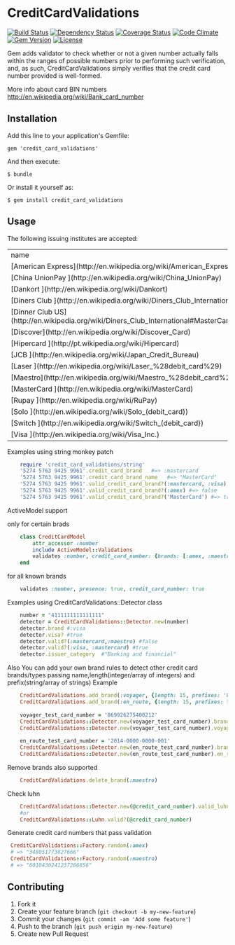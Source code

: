 # CreditCardValidations

[![Build Status](http://img.shields.io/travis/Fivell/credit_card_validations.svg)](https://travis-ci.org/Fivell/credit_card_validations)
[![Dependency Status](http://img.shields.io/gemnasium/Fivell/credit_card_validations.svg)](https://gemnasium.com/Fivell/credit_card_validations)
[![Coverage Status](http://img.shields.io/coveralls/Fivell/credit_card_validations.svg)](https://coveralls.io/r/Fivell/credit_card_validations)
[![Code Climate](http://img.shields.io/codeclimate/github/Fivell/credit_card_validations.svg)](https://codeclimate.com/github/Fivell/credit_card_validations)
[![Gem Version](http://img.shields.io/gem/v/credit_card_validations.svg)](https://rubygems.org/gems/credit_card_validations)
[![License](http://img.shields.io/:license-mit-blue.svg)](http://Fivell.mit-license.org)


Gem adds validator  to check whether or not a given number actually falls within the ranges of possible numbers prior to performing such verification, and, as such, CreditCardValidations simply verifies that the credit card number provided is well-formed.

More info about card BIN numbers http://en.wikipedia.org/wiki/Bank_card_number

## Installation

Add this line to your application's Gemfile:

    gem 'credit_card_validations'

And then execute:

    $ bundle

Or install it yourself as:

    $ gem install credit_card_validations

## Usage


The following issuing institutes are accepted:
    
   <table><tr><td>name</td>            <td>key</td>         </tr>  

<tr><td>[American Express](http://en.wikipedia.org/wiki/American_Express) </td>            <td> :amex        </td>         </tr> 
<tr><td>[China UnionPay ](http://en.wikipedia.org/wiki/China_UnionPay)  </td>            <td> :unionpay   </td>       </tr> 
<tr><td>[Dankort ](http://en.wikipedia.org/wiki/Dankort)        </td>            <td> :dankort     </td>        </tr> 
<tr><td>[Diners Club ](http://en.wikipedia.org/wiki/Diners_Club_International)     </td>            <td> :diners      </td>          </tr> 
<tr><td>[Dinner Club US](http://en.wikipedia.org/wiki/Diners_Club_International#MasterCard_alliance)   </td>            <td> :diners_us   </td>          </tr> 
<tr><td>[Discover](http://en.wikipedia.org/wiki/Discover_Card)         </td>            <td> :discover    </td>        </tr> 
<tr><td>[Hipercard   ](http://pt.wikipedia.org/wiki/Hipercard)     </td>            <td> :hipercard   </td>        </tr> 
<tr><td>[JCB  ](http://en.wikipedia.org/wiki/Japan_Credit_Bureau)            </td>            <td> :jcb         </td>        </tr> 
<tr><td>[Laser ](http://en.wikipedia.org/wiki/Laser_%28debit_card%29)           </td>            <td> :laser       </td>        </tr> 
<tr><td>[Maestro](http://en.wikipedia.org/wiki/Maestro_%28debit_card%29)          </td>            <td> :maestro     </td>        </tr> 
<tr><td>[MasterCard ](http://en.wikipedia.org/wiki/MasterCard)      </td>            <td> :mastercard  </td>          </tr> 
<tr><td>[Rupay  ](http://en.wikipedia.org/wiki/RuPay)          </td>            <td> :rupay       </td>       
<tr><td>[Solo ](http://en.wikipedia.org/wiki/Solo_(debit_card))            </td>            <td> :solo        </td>          </tr> 
<tr><td>[Switch  ](http://en.wikipedia.org/wiki/Switch_(debit_card))         </td>            <td> :switch      </td>        </tr> 
<tr><td>[Visa    ](http://en.wikipedia.org/wiki/Visa_Inc.)         </td>            <td> :visa        </td>       </tr> 
</table>

Examples using string monkey patch

```ruby
    require 'credit_card_validations/string'
    '5274 5763 9425 9961'.credit_card_brand   #=> :mastercard
    '5274 5763 9425 9961'.credit_card_brand_name   #=> "MasterCard"
    '5274 5763 9425 9961'.valid_credit_card_brand?(:mastercard, :visa) #=> true
    '5274 5763 9425 9961'.valid_credit_card_brand?(:amex) #=> false
    '5274 5763 9425 9961'.valid_credit_card_brand?('MasterCard') #=> true
```

ActiveModel support

only for certain brads

```ruby
    class CreditCardModel 
        attr_accessor :number
        include ActiveModel::Validations
        validates :number, credit_card_number: {brands: [:amex, :maestro]} 
    end
```

for all known brands

```ruby	
    validates :number, presence: true, credit_card_number: true
```

Examples using CreditCardValidations::Detector class

```ruby	
    number = "4111111111111111"
    detector = CreditCardValidations::Detector.new(number)
    detector.brand #:visa
    detector.visa? #true
    detector.valid?(:mastercard,:maestro) #false
    detector.valid?(:visa, :mastercard) #true
    detector.issuer_category  #"Banking and financial"
```

Also You can add your own brand rules to detect other credit card brands/types
passing name,length(integer/array of integers) and prefix(string/array of strings)
Example

```ruby	
    CreditCardValidations.add_brand(:voyager, {length: 15, prefixes: '86'})
    CreditCardValidations.add_brand(:en_route, {length: 15, prefixes: ['2014', '2149']}, {skip_luhn: true}) #skip luhn
          
    voyager_test_card_number = '869926275400212'
    CreditCardValidations::Detector.new(voyager_test_card_number).brand #:voyager
    CreditCardValidations::Detector.new(voyager_test_card_number).voyager? #true
    
    en_route_test_card_number = '2014-0000-0000-001'
    CreditCardValidations::Detector.new(en_route_test_card_number).brand #:en_route
    CreditCardValidations::Detector.new(en_route_test_card_number).en_route? #true
```

Remove brands also supported

```ruby
    CreditCardValidations.delete_brand(:maestro)
```



Check luhn

```ruby	
    CreditCardValidations::Detector.new(@credit_card_number).valid_luhn?
    #or
    CreditCardValidations::Luhn.valid?(@credit_card_number)
```  

Generate credit card numbers that pass validation

```ruby
 CreditCardValidations::Factory.random(:amex)
 # => "348051773827666"
 CreditCardValidations::Factory.random(:maestro)
 # => "6010430241237266856"
```

## Contributing

1. Fork it
2. Create your feature branch (`git checkout -b my-new-feature`)
3. Commit your changes (`git commit -am 'Add some feature'`)
4. Push to the branch (`git push origin my-new-feature`)
5. Create new Pull Request




